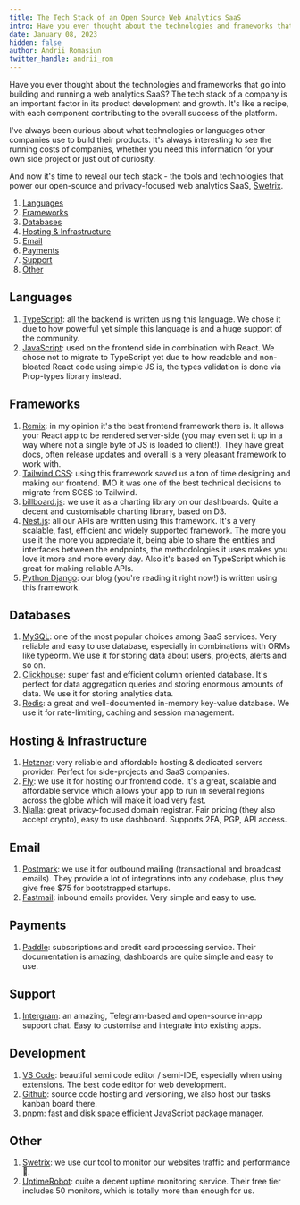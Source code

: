```yaml
---
title: The Tech Stack of an Open Source Web Analytics SaaS
intro: Have you ever thought about the technologies and frameworks that go into building and running a web analytics SaaS? The tech stack of a company is an important factor in its product development and growth. It's like a recipe, with each component contribut
date: January 08, 2023
hidden: false
author: Andrii Romasiun
twitter_handle: andrii_rom
---
```


Have you ever thought about the technologies and frameworks that go into building and running a web analytics SaaS? The tech stack of a company is an important factor in its product development and growth. It's like a recipe, with each component contributing to the overall success of the platform.

I've always been curious about what technologies or languages other companies use to build their products. It's always interesting to see the running costs of companies, whether you need this information for your own side project or just out of curiosity.

And now it's time to reveal our tech stack - the tools and technologies that power our open-source and privacy-focused web analytics SaaS, <a href="https://swetrix.com" target="_blank" rel="noreferrer noopener">Swetrix</a>.

<ol>
  <li>
    <a href="#languages">
        Languages
    </a>
  </li>
  
  <li>
    <a href="#frameworks">
        Frameworks
    </a>
  </li>
  
  <li>
    <a href="#databases">
        Databases
    </a>
  </li>
  
  <li>
    <a href="#hosting">
        Hosting & Infrastructure
    </a>
  </li>
  
  <li>
    <a href="#email">
        Email
    </a>
  </li>

  <li>
    <a href="#payments">
        Payments
    </a>
  </li>

  <li>
    <a href="#support">
        Support
    </a>
  </li>
  
  
  <li>
    <a href="#other">
        Other
    </a>
  </li>
</ol>

<h2 id="languages">
  Languages
</h2>
<ol>
  <li>
    <a href="https://www.typescriptlang.org/" target="_blank" rel="noreferrer noopener">TypeScript</a>: all the backend is written using this language. We chose it due to how powerful yet simple this language is and a huge support of the community.
  </li>
  <li>
    <a href="https://en.wikipedia.org/wiki/JavaScript" target="_blank" rel="noreferrer noopener">JavaScript</a>: used on the frontend side in combination with React. We chose not to migrate to TypeScript yet due to how readable and non-bloated React code using simple JS is, the types validation is done via Prop-types library instead.
  </li>
</ol>

<h2 id="frameworks">
  Frameworks
</h2>
<ol>
  <li>
    <a href="https://remix.run/" target="_blank" rel="noreferrer noopener">Remix</a>: in my opinion it's the best frontend framework there is. It allows your React app to be rendered server-side (you may even set it up in a way where not a single byte of JS is loaded to client!). They have great docs, often release updates and overall is a very pleasant framework to work with.
  </li>
  <li>
    <a href="https://tailwindcss.com/" target="_blank" rel="noreferrer noopener">Tailwind CSS</a>: using this framework saved us a ton of time designing and making our frontend. IMO it was one of the best technical decisions to migrate from SCSS to Tailwind.
  </li>
  <li>
    <a href="https://naver.github.io/billboard.js/" target="_blank" rel="noreferrer noopener">billboard.js</a>: we use it as a charting library on our dashboards. Quite a decent and customisable charting library, based on D3.
  </li>
  <li>
    <a href="https://nestjs.com/" target="_blank" rel="noreferrer noopener">Nest.js</a>: all our APIs are written using this framework. It's a very scalable, fast, efficient and widely supported framework. The more you use it the more you appreciate it, being able to share the entities and interfaces between the endpoints, the methodologies it uses makes you love it more and more every day. Also it's based on TypeScript which is great for making reliable APIs.
  </li>
  <li>
    <a href="https://www.djangoproject.com/" target="_blank" rel="noreferrer noopener">Python Django</a>: our blog (you're reading it right now!) is written using this framework.
  </li>
</ol>

<h2 id="databases">
  Databases
</h2>
<ol>
  <li>
    <a href="https://www.mysql.com/" target="_blank" rel="noreferrer noopener">MySQL</a>: one of the most popular choices among SaaS services. Very reliable and easy to use database, especially in combinations with ORMs like typeorm. We use it for storing data about users, projects, alerts and so on.
  </li>
  <li>
    <a href="https://clickhouse.com/" target="_blank" rel="noreferrer noopener">Clickhouse</a>: super fast and efficient column oriented database. It's perfect for data aggregation queries and storing enormous amounts of data. We use it for storing analytics data.
  </li>
  <li>
    <a href="https://redis.io/" target="_blank" rel="noreferrer noopener">Redis</a>: a great and well-documented in-memory key-value database. We use it for rate-limiting, caching and session management.
  </li>
</ol>

<h2 id="hosting">
  Hosting & Infrastructure
</h2>
<ol>
  <li>
    <a href="https://www.hetzner.com/" target="_blank" rel="noreferrer noopener">Hetzner</a>: very reliable and affordable hosting & dedicated servers provider. Perfect for side-projects and SaaS companies.
  </li>
  <li>
    <a href="https://fly.io" target="_blank" rel="noreferrer noopener">Fly</a>: we use it for hosting our frontend code. It's a great, scalable and affordable service which allows your app to run in several regions across the globe which will make it load very fast.
  </li>
  <li>
    <a href="https://njal.la/" target="_blank" rel="noreferrer noopener">Njalla</a>: great privacy-focused domain registrar. Fair pricing (they also accept crypto), easy to use dashboard. Supports 2FA, PGP, API access.
  </li>
</ol>

<h2 id="email">
  Email
</h2>
<ol>
  <li>
    <a href="https://postmarkapp.com/" target="_blank" rel="noreferrer noopener">Postmark</a>: we use it for outbound mailing (transactional and broadcast emails). They provide a lot of integrations into any codebase, plus they give free $75 for bootstrapped startups.
  </li>
  <li>
    <a href="https://www.fastmail.com/" target="_blank" rel="noreferrer noopener">Fastmail</a>: inbound emails provider. Very simple and easy to use.
  </li>
</ol>

<h2 id="payments">
  Payments
</h2>
<ol>
  <li>
    <a href="https://www.paddle.com/" target="_blank" rel="noreferrer noopener">Paddle</a>: subscriptions and credit card processing service. Their documentation is amazing, dashboards are quite simple and easy to use.
  </li>
</ol>

<h2 id="support">
  Support
</h2>
<ol>
  <li>
    <a href="https://github.com/idoco/intergram" target="_blank" rel="noreferrer noopener">Intergram</a>: an amazing, Telegram-based and open-source in-app support chat. Easy to customise and integrate into existing apps.
  </li>
</ol>

<h2 id="support">
  Development
</h2>
<ol>
  <li>
    <a href="https://code.visualstudio.com/" target="_blank" rel="noreferrer noopener">VS Code</a>: beautiful semi code editor / semi-IDE, especially when using extensions. The best code editor for web development.
  </li>
  <li>
    <a href="https://github.com/" target="_blank" rel="noreferrer noopener">Github</a>: source code hosting and versioning, we also host our tasks kanban board there.
  </li>
  <li>
    <a href="https://pnpm.io/" target="_blank" rel="noreferrer noopener">pnpm</a>: fast and disk space efficient JavaScript package manager.
  </li>
</ol>

<h2 id="other">
  Other
</h2>
<ol>
  <li>
    <a href="https://swetrix.com" target="_blank" rel="noreferrer noopener">Swetrix</a>: we use our tool to monitor our websites traffic and performance🙂.
  </li>
  <li>
    <a href="https://uptimerobot.com/" target="_blank" rel="noreferrer noopener">UptimeRobot</a>: quite a decent uptime monitoring service. Their free tier includes 50 monitors, which is totally more than enough for us.
  </li>
</ol>
